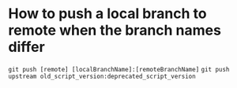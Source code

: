 # How to push a local branch to remote when the branch names differ

`git push [remote] [localBranchName]:[remoteBranchName]`
`git push upstream old_script_version:deprecated_script_version`
